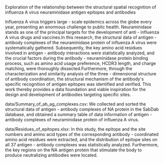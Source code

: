 Exploration of the relationship between the structural spatial recognition of influenza A virus neuraminidase antigen epitopes and antibodies

Influenza A virus triggers large - scale epidemics across the globe every year, presenting an enormous challenge to public health. Neuraminidase stands as one of the principal targets for the development of anti - influenza A virus drugs and vaccines.In this research, the structural data of antigen - antibody complexes of the neuraminidase protein of influenza A virus were systematically gathered. Subsequently, the key amino acid residues involved in antigen - antibody interactions were statistically analyzed, and the crucial factors during the antibody - neuraminidase protein binding process, such as amino acid usage preference, HCDR3 length, and charge matching, were thoroughly dissected.Furthermore, through the characterization and similarity analysis of the three - dimensional structure of antibody coordination, the structural mechanism of the antibody's specific recognition of antigen epitopes was identified and verified. This work thereby provides a data foundation and viable inspiration for the design and development of antibodies targeting specific sites.

data/Summary_of_ab_ag_complexes.csv: 
We collected and sorted the structural data of antigen - antibody complexes of NA protein in the SabDab database, and obtained a summary table of data information of antigen - antibody complexes of neuraminidase protein of influenza A virus.

data/Residues_of_epitopes.xlsx: 
In this study, the epitope and the site numbers and amino acid types of the corresponding antibody - coordinated amino acid residues were extracted, and the distribution of epitope sites on all 37 antigen - antibody complexes was statistically analyzed. Furthermore, the key regions on the NA antigen protein that stimulate the body to produce neutralizing antibodies were located.
